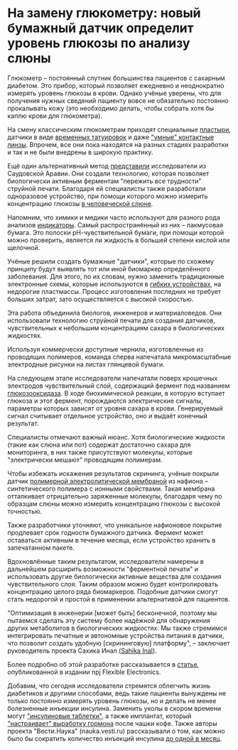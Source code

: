  На замену глюкометру: новый бумажный датчик определит уровень глюкозы по анализу слюны
=======================================================================================

Глюкометр – постоянный спутник большинства пациентов с сахарным диабетом. Это прибор, который позволяет ежедневно и неоднократно измерять уровень глюкозы в крови. Однако учёные уверены, что для получения нужных сведений пациенту вовсе не обязательно постоянно прокалывать кожу (это необходимо делать, чтобы собрать хотя бы каплю крови для глюкометра).

На смену классическим глюкометрам приходят специальные [пластыри](https://nauka.vesti.ru/article/1047980), датчики в виде [временных татуировок](https://nauka.vesti.ru/article/1041886) и даже ["умные" контактные линзы](https://nauka.vesti.ru/article/1039802). Впрочем, все они пока находятся на разных стадиях разработки и так и не были внедрены в широкую практику.

Ещё один альтернативный метод [представили](https://discovery.kaust.edu.sa/en/article/785/paper-sensors-remove-the-sting-of-diabetic-testing) исследователи из Саудовской Аравии. Они создали технологию, которая позволяет биологически активным ферментам "пережить все трудности" струйной печати. Благодаря ей специалисты также разработали одноразовое устройство, при помощи которого можно измерить концентрацию глюкозы [в человеческой слюне](https://vk.com/wall-32612750_210635).

Напомним, что химики и медики часто используют для разного рода анализов [индикаторы](https://ru.wikipedia.org/wiki/%D0%A5%D0%B8%D0%BC%D0%B8%D1%87%D0%B5%D1%81%D0%BA%D0%B8%D0%B5_%D0%B8%D0%BD%D0%B4%D0%B8%D0%BA%D0%B0%D1%82%D0%BE%D1%80%D1%8B). Самый распространённый из них – лакмусовая бумага. Это полоски рН-чувствительной бумаги, при помощи которой можно проверить, является ли жидкость в большей степени кислой или щелочной.

Учёные решили создать бумажные "датчики", которые по схожему принципу будут выявлять тот или иной биомаркер определённого заболевания. Для этого, по их словам, нужно заменить традиционные электронные схемы, которые используются в [гибких устройствах](https://nauka.vesti.ru/article/1045909), на недорогие пластмассы. Процесс изготовления последних не требует больших затрат, зато осуществляется с высокой скоростью.

Эта работа объединила биологов, инженеров и материаловедов. Они использовали технологию струйной печати для создания датчиков, чувствительных к небольшим концентрациям сахара в биологических жидкостях.

Используя коммерчески доступные чернила, изготовленные из проводящих полимеров, команда сперва напечатала микромасштабные электродные рисунки на листах глянцевой бумаги.

На следующем этапе исследователи напечатали поверх крошечных электродов чувствительный слой, содержащий фермент под названием [глюкозооксидаза](https://ru.wikipedia.org/wiki/%D0%93%D0%BB%D1%8E%D0%BA%D0%BE%D0%B7%D0%BE%D0%BE%D0%BA%D1%81%D0%B8%D0%B4%D0%B0%D0%B7%D0%B0). В ходе биохимической реакции, в которую вступает глюкоза и этот фермент, порождаются электрические сигналы, параметры которых зависят от уровня сахара в крови. Генерируемый сигнал считывает отдельное устройство, оно и выдаёт конечный результат.

Специалисты отмечают важный нюанс. Хотя биологические жидкости (такие как слюна или пот) содержат достаточно сахара для мониторинга, в них также присутствуют молекулы, которые "электрически мешают" проводящим полимерам.

Чтобы избежать искажения результатов скрининга, учёные покрыли датчик [полимерной электролитической мембраной](https://ru.wikipedia.org/wiki/%D0%9F%D0%BE%D0%BB%D0%B8%D0%BC%D0%B5%D1%80%D0%BD%D1%8B%D0%B5_%D1%8D%D0%BB%D0%B5%D0%BA%D1%82%D1%80%D0%BE%D0%BB%D0%B8%D1%82%D0%B8%D1%87%D0%B5%D1%81%D0%BA%D0%B8%D0%B5_%D0%BC%D0%B5%D0%BC%D0%B1%D1%80%D0%B0%D0%BD%D1%8B) из нафиона – синтетического полимера с ионными свойствами. Такая мембрана отталкивает отрицательно заряженные молекулы, благодаря чему по образцам слюны можно измерить концентрацию глюкозы с высокой точностью.

Также разработчики уточняют, что уникальное нафионовое покрытие продлевает срок годности бумажного датчика. Фермент может оставаться активным в течение месяца, если устройство хранить в запечатанном пакете.

Вдохновлённые таким результатом, исследователи намерены в дальнейшем расширить возможности "ферментной печати" и использовать другие биологически активные вещества для создания чувствительного слоя. Таким образом можно будет контролировать концентрацию целого ряда биомаркеров. Подобные датчики смогут стать недорогой и простой в применении альтернативой для пациентов.

"Оптимизация в инженерии [может быть] бесконечной, поэтому мы пытаемся сделать эту систему более надёжной для обнаружения других метаболитов в биологических жидкостях. Мы также стремимся интегрировать печатные и автономные устройства питания в датчики, что позволит создать удобную [скрининговую] платформу", – заключает руководитель проекта Сахика Инал ([Sahika Inal](https://www.kaust.edu.sa/en/study/faculty/sahika-inal)).

Более подробно об этой разработке рассказывается в [статье](https://www.nature.com/articles/s41528-018-0044-y), опубликованной в издании npj Flexible Electronics.

Добавим, что сегодня исследователи стремятся облегчить жизнь диабетиков и другими способами, ведь такие пациенты вынуждены не только постоянно измерять уровень глюкозы, но и делать не менее болезненные инъекции инсулина. Заменить уколы в скором времени могут ["инсулиновые таблетки"](https://vk.com/wall-32612750_378883), а также имплантат, который ["настраивает" выработку гормона](https://nauka.vesti.ru/article/1048381) после чашки кофе. Также авторы проекта "Вести.Наука" (nauka.vesti.ru) рассказывали о том, как можно было бы сократить количество инъекций инсулина [до одной в месяц](https://nauka.vesti.ru/article/1046221).